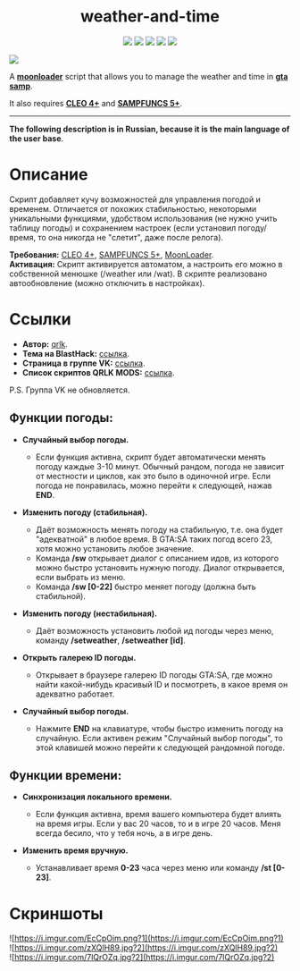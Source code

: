 <h1 align="center">weather-and-time</h1>

<p align="center">

<img src="https://img.shields.io/badge/made%20for-GTA%20SA--MP-blue" >

<img src="https://img.shields.io/badge/Server-Any-red">

<img src="https://img.shields.io/github/languages/top/qrlk/weather-and-time">

<img src="https://img.shields.io/badge/dynamic/json?color=blueviolet&label=users%20%28active%29&query=result&url=http%3A%2F%2Fqrlk.me%2Fdev%2Fmoonloader%2Fusers_active.php%3Fscript%3Dwat">

<img src="https://img.shields.io/badge/dynamic/json?color=blueviolet&label=users%20%28all%20time%29&query=result&url=http%3A%2F%2Fqrlk.me%2Fdev%2Fmoonloader%2Fusers_all.php%3Fscript%3Dwat">

<img src="https://img.shields.io/badge/moonloader-v.026.5--beta-blue" ></p>


A **[moonloader](https://gtaforums.com/topic/890987-moonloader/)** script that allows you to manage the weather and time in **[gta samp](https://sa-mp.com/)**.  

It also requires **[CLEO 4+](http://cleo.li/?lang=ru)** and **[SAMPFUNCS 5+](https://blast.hk/threads/17/)**.

---

**The following description is in Russian, because it is the main language of the user base**.

# Описание 
Скрипт добавляет кучу возможностей для управления погодой и временем. Отличается от похожих стабильностью, некоторыми уникальными функциями, удобством использования (не нужно учить таблицу погоды) и сохранением настроек (если установил погоду/время, то она никогда не "слетит", даже после релога).

**Требования:** [CLEO 4+](http://cleo.li/?lang=ru), [SAMPFUNCS 5+](https://blast.hk/threads/17/), [MoonLoader](https://blast.hk/threads/13305/).  
**Активация:** Скрипт активируется автоматом, а настроить его можно в собственной менюшке (/weather или /wat). В скрипте реализовано автообновление (можно отключить в настройках).  


# Ссылки
* **Автор:** [qrlk](https://qrlk.me/).  
* **Тема на BlastHack:** [ссылка](https://www.blast.hk/threads/19459/).
* **Страница в группе VK:** [ссылка](https://vk.com/qrlk.mods?w=page-168860334_54271682).
* **Список скриптов QRLK MODS:** [ссылка](https://vk.com/qrlk.mods?w=page-168860334_54271482).

P.S. Группа VK не обновляется.
## Функции погоды:

* **Случайный выбор погоды.**
  * Если функция активна, скрипт будет автоматически менять погоду каждые 3-10 минут. Обычный рандом, погода не зависит от местности и циклов, как это было в одиночной игре. Если погода не понравилась, можно перейти к следующей, нажав **END**.

* **Изменить погоду (стабильная).**
  * Даёт возможность менять погоду на стабильную, т.е. она будет "адекватной" в любое время. В GTA:SA таких погод всего 23, хотя можно установить любое значение.
  + Команда **/sw** открывает диалог с описанием идов, из которого можно быстро установить нужную погоду. Диалог открывается, если выбрать из меню.
  * Команда **/sw [0-22]** быстро меняет погоду (должна быть стабильной).

* **Изменить погоду (нестабильная).**
  * Даёт возможность установить любой ид погоды через меню, команду **/setweather**, **/setweather [id]**.

* **Открыть галерею ID погоды.**
  * Открывает в браузере галерею ID погоды GTA:SA, где можно найти какой-нибудь красивый ID и посмотреть, в какое время он адекватно работает.

* **Случайный выбор погоды.**
  * Нажмите **END** на клавиатуре, чтобы быстро изменить погоду на случайную. Если активен режим "Случайный выбор погоды", то этой клавишей можно перейти к следующей рандомной погоде.


## Функции времени:

* **Синхронизация локального времени.**
  * Если функция активна, время вашего компьютера будет влиять на время игры. Если у вас 20 часов, то и в игре 20 часов. Меня всегда бесило, что у тебя ночь, а в игре день.

* **Изменить время вручную.**
  * Устанавливает время **0-23** часа через меню или команду **/st [0-23]**.

# Скриншоты
![https://i.imgur.com/EcCpOim.png?1](https://i.imgur.com/EcCpOim.png?1)  
![https://i.imgur.com/zXQlH89.jpg?2](https://i.imgur.com/zXQlH89.jpg?2)  
![https://i.imgur.com/7lQrOZq.jpg?2](https://i.imgur.com/7lQrOZq.jpg?2)  
